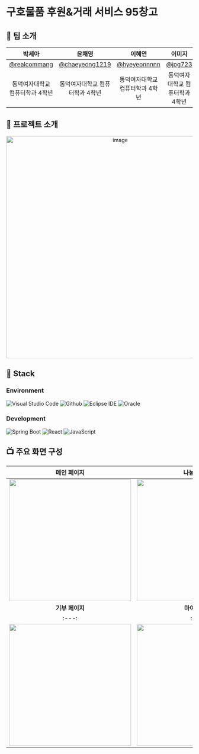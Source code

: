 # 구호물품 후원&거래 서비스 95창고

## 🙌 팀 소개

|**박세아**|**윤채영**|**이혜연**|**이미지**|          
|:---:|:---:|:---:|:---:|
| [@realcommang](https://github.com/realcommang)   |    [@chaeyeong1219](https://github.com/chaeyeong1219)  | [@hyeyeonnnnn](https://github.com/hyeyeonnnnn)  | [@jpg723](https://github.com/jpg723)  |
| 동덕여자대학교 컴퓨터학과 4학년 | 동덕여자대학교 컴퓨터학과 4학년 | 동덕여자대학교 컴퓨터학과 4학년 | 동덕여자대학교 컴퓨터학과 4학년 |
## 📑 프로젝트 소개
<div align="center">
  <img width="600" alt="image" src="https://github.com/jpg723/SoftwareProject/assets/86431761/5cca0af2-42f2-49f9-a6c0-6a12834adc77">
</div>

## 🔧 Stack
### Environment
![Visual Studio Code](https://img.shields.io/badge/Visual%20Studio%20Code-007ACC?style=for-the-badge&logo=Visual%20Studio%20Code&logoColor=white)
![Github](https://img.shields.io/badge/GitHub-181717?style=for-the-badge&logo=GitHub&logoColor=white) ![Eclipse IDE](https://img.shields.io/badge/Eclipse%20IDE-2C2255?style=for-the-badge&logo=Eclipse%20IDE&logoColor=white) ![Oracle](https://img.shields.io/badge/Oracle-F80000?style=for-the-badge&logo=Oracle&logoColor=white)               
### Development
![Spring Boot](https://img.shields.io/badge/Spring%20Boot-6DB33F?style=for-the-badge&logo=Spring%20Boot&logoColor=white)
![React](https://img.shields.io/badge/React-20232A?style=for-the-badge&logo=react&logoColor=61DAFB)
![JavaScript](https://img.shields.io/badge/JavaScript-F7DF1E?style=for-the-badge&logo=Javascript&logoColor=white)


## 📺 주요 화면 구성
|**메인 페이지**|**나눔 페이지**|**구호물품 공동구매 페이지**|
|:---:|:---:|:---:|
| <img width="329" src="https://github.com/jpg723/SoftwareProject/assets/86431761/660dc51e-6727-45cb-bc2e-1ab538570847"/> | <img width="329" src="https://github.com/jpg723/SoftwareProject/assets/86431761/f917cd18-212b-42bd-a2f4-60e0e0dc7615"/>  | <img width="329" src="https://github.com/jpg723/SoftwareProject/assets/86431761/7b04b07b-e31c-4172-8ab4-02381748e7f8"/> 
|**기부 페이지**|**마이페이지**|**구호물품 공동구매 상세 페이지**|  
|:---:|:---:|:---:|
| <img width="329" src="https://github.com/jpg723/SoftwareProject/assets/86431761/8097baad-5481-428a-9e2b-4e70c2538191"/>   | <img width="329" src="https://github.com/jpg723/SoftwareProject/assets/86431761/b2e2ef76-8f9c-4bc1-9c8a-f8423f6823cf"/>     | <img width="329" src="https://github.com/jpg723/SoftwareProject/assets/86431761/2e43e612-b4f0-47d0-9b8b-d22226287a18"/>

